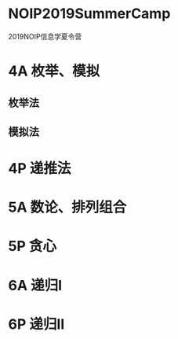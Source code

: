 # NOIP2019SummerCamp
2019NOIP信息学夏令营
# 4A 枚举、模拟
## 枚举法
## 模拟法
# 4P 递推法
# 5A 数论、排列组合
# 5P 贪心
# 6A 递归I
# 6P 递归II